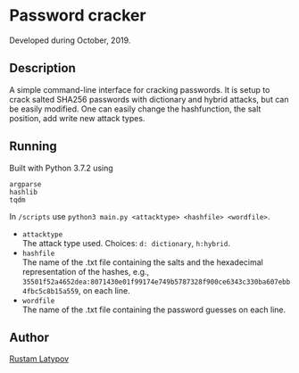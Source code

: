 # Password cracker 

Developed during October, 2019.

## Description

A simple command-line interface for cracking passwords. It is setup to crack salted SHA256  passwords with dictionary and hybrid attacks, but can be easily modified. One can easily change the hashfunction, the salt position, add write new attack types.

## Running

Built with Python 3.7.2 using

```
argparse
hashlib
tqdm
```

In `/scripts` use `python3 main.py <attacktype> <hashfile> <wordfile>`. <br/>

- `attacktype` <br/>
The attack type used. Choices: `d: dictionary`, `h:hybrid`.
- `hashfile` <br/>
The name of the .txt file containing the salts and the hexadecimal representation of the hashes, e.g.,  `35501f52a4652dea:8071430e01f99174e749b5787328f900ce6343c330ba607ebb4fbc5c8b15a559`, on each line.
- `wordfile` <br/>
The name of the .txt file containing the password guesses on each line. 


## Author

[Rustam Latypov](mailto:rustam.latypov@aalto.fi)
